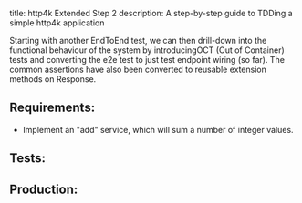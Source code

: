title: http4k Extended Step 2
description: A step-by-step guide to TDDing a simple http4k application

Starting with another EndToEnd test, we can then drill-down into the functional behaviour of the system by 
introducingOCT (Out of Container) tests and converting the e2e test to just test endpoint wiring (so far). 
The common assertions have also been converted to reusable extension methods on Response.

## Requirements:
- Implement an "add" service, which will sum a number of integer values.

## Tests:
<script src="https://gist-it.appspot.com/https://github.com/http4k/http4k/blob/master/src/docs/guide/example/_2_adding_the_first_endpoint/tests.kt"></script>

## Production:
<script src="https://gist-it.appspot.com/https://github.com/http4k/http4k/blob/master/src/docs/guide/example/_2_adding_the_first_endpoint/project.kt"></script>
